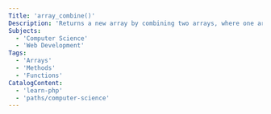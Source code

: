 ```yaml
---
Title: 'array_combine()'
Description: 'Returns a new array by combining two arrays, where one array represents keys and the other array represents values.'
Subjects:
  - 'Computer Science'
  - 'Web Development'
Tags:
  - 'Arrays'
  - 'Methods'
  - 'Functions'
CatalogContent:
  - 'learn-php'
  - 'paths/computer-science'
---
```

